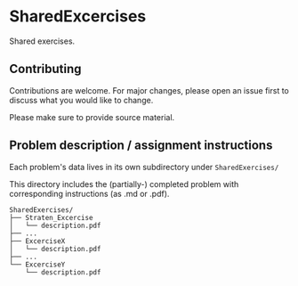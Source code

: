 # SharedExcercises

Shared exercises.

## Contributing
Contributions are welcome. For major changes, please open an issue first to discuss what you would like to change.

Please make sure to provide source material.

## Problem description / assignment instructions

Each problem's data lives in its own subdirectory under `SharedExercises/`

This directory includes the (partially-) completed problem with corresponding instructions (as .md or .pdf).

```text
SharedExercises/
├── Straten_Excercise
│   └── description.pdf
├── ...
├── ExcerciseX
│   └── description.pdf
├── ...
└── ExcerciseY
    └── description.pdf
```
